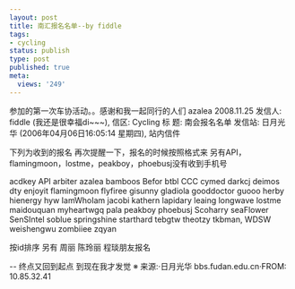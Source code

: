 ```yaml
---
layout: post
title: 南汇报名名单--by fiddle
tags:
- cycling
status: publish
type: post
published: true
meta:
  views: '249'
---
```

参加的第一次车协活动。。感谢和我一起同行的人们
azalea 2008.11.25
发信人: fiddle (我还是很幸福di~~~), 信区: Cycling
标  题: 南会报名名单
发信站: 日月光华 (2006年04月06日16:05:14 星期四), 站内信件

下列为收到的报名
再次提醒一下，报名的时候按照格式来
另有API，flamingmoon，lostme，peakboy，phoebusj没有收到手机号


acdkey
API
arbiter
azalea
bamboos
Befor
btbl
CCC
cymed
darkcj
deimos
dty
enjoyit
flamingmoon
flyfiree
gisunny
gladiola
gooddoctor
guooo
herby
hienergy
hyw
IamWhoIam
jacobi
kathern
lapidary
leaing
longwave
lostme
maidouquan
myheartwgq
pala
peakboy
phoebusj
Scoharry
seaFlower
SenSIntel
soblue
springshine
starthard
tebgtw
theotzy
tkbman,
WDSW
weishengwu
zombiiee
zqyan

按id排序
另有
周丽
陈玲丽
程琰朋友报名




--
终点又回到起点
到现在我才发觉
※ 来源:·日月光华 bbs.fudan.edu.cn·FROM: 10.85.32.41
